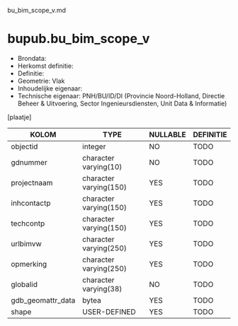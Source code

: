 bu_bim_scope_v.md

# bupub.bu_bim_scope_v


* Brondata: 
* Herkomst definitie: 
* Definitie: 
* Geometrie: Vlak
* Inhoudelijke eigenaar: 
* Technische eigenaar: PNH/BU/ID/DI (Provincie Noord-Holland, Directie Beheer & Uitvoering, Sector Ingenieursdiensten, Unit Data & Informatie)

[plaatje]


|KOLOM                            |TYPE                       |NULLABLE|DEFINITIE|
|------                           |----                       |-----   |-----    |
|objectid                         |integer                    |NO      |TODO|
|gdnummer                         |character varying(10)      |NO      |TODO|
|projectnaam                      |character varying(150)     |YES     |TODO|
|inhcontactp                      |character varying(150)     |YES     |TODO|
|techcontp                        |character varying(150)     |YES     |TODO|
|urlbimvw                         |character varying(250)     |YES     |TODO|
|opmerking                        |character varying(250)     |YES     |TODO|
|globalid                         |character varying(38)      |NO      |TODO|
|gdb_geomattr_data                |bytea                      |YES     |TODO|
|shape                            |USER-DEFINED               |YES     |TODO|
